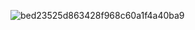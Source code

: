 ![bed23525d863428f968c60a1f4a40ba9](https://github.com/user-attachments/assets/3fe4902f-62c8-456c-8cae-58c33ff2acb1)

